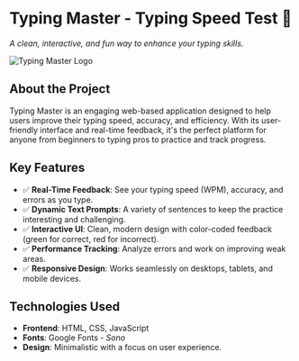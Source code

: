 # Typing Master - Typing Speed Test 🚀
_A clean, interactive, and fun way to enhance your typing skills._

![Typing Master Logo](./assets/logo.png)

## About the Project
Typing Master is an engaging web-based application designed to help users improve their typing speed, accuracy, and efficiency. With its user-friendly interface and real-time feedback, it's the perfect platform for anyone from beginners to typing pros to practice and track progress.

## Key Features
- ✅ **Real-Time Feedback**: See your typing speed (WPM), accuracy, and errors as you type.
- ✅ **Dynamic Text Prompts**: A variety of sentences to keep the practice interesting and challenging.
- ✅ **Interactive UI**: Clean, modern design with color-coded feedback (green for correct, red for incorrect).
- ✅ **Performance Tracking**: Analyze errors and work on improving weak areas.
- ✅ **Responsive Design**: Works seamlessly on desktops, tablets, and mobile devices.

## Technologies Used
- **Frontend**: HTML, CSS, JavaScript
- **Fonts**: Google Fonts - _Sono_
- **Design**: Minimalistic with a focus on user experience.

